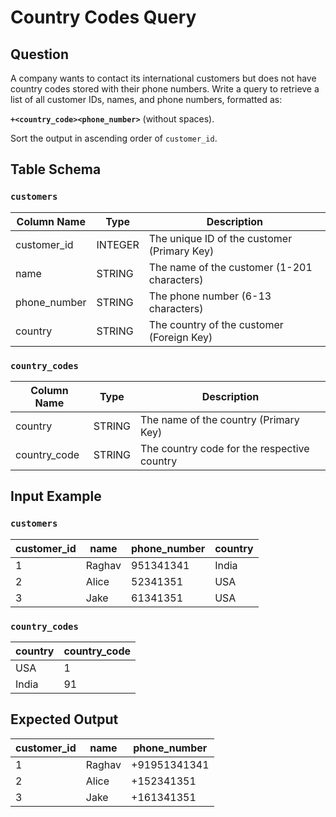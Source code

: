 # Country Codes Query  

## Question  
A company wants to contact its international customers but does not have country codes stored with their phone numbers. Write a query to retrieve a list of all customer IDs, names, and phone numbers, formatted as:  

**`+<country_code><phone_number>`** (without spaces).  

Sort the output in ascending order of `customer_id`.  

## Table Schema  

### `customers`  
| Column Name  | Type    | Description                                  |  
|--------------|--------|----------------------------------------------|  
| customer_id  | INTEGER | The unique ID of the customer (Primary Key)  |  
| name         | STRING  | The name of the customer (1-201 characters)  |  
| phone_number | STRING  | The phone number (6-13 characters)           |  
| country      | STRING  | The country of the customer (Foreign Key)    |  

### `country_codes`  
| Column Name  | Type    | Description                                  |  
|--------------|--------|----------------------------------------------|  
| country      | STRING  | The name of the country (Primary Key)        |  
| country_code | STRING  | The country code for the respective country  |  

## Input Example  

### `customers`  
| customer_id | name  | phone_number | country |  
|-------------|------|--------------|---------|  
| 1           | Raghav | 951341341    | India   |  
| 2           | Alice  | 52341351     | USA     |  
| 3           | Jake   | 61341351     | USA     |  

### `country_codes`  
| country | country_code |  
|---------|-------------|  
| USA     | 1           |  
| India   | 91          |  

## Expected Output  

| customer_id | name  | phone_number |  
|-------------|------|--------------|  
| 1           | Raghav | +91951341341 |  
| 2           | Alice  | +152341351   |  
| 3           | Jake   | +161341351   |  
